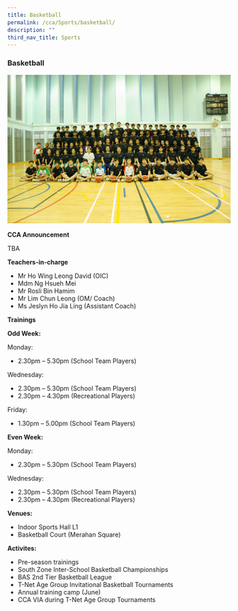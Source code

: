 ```yaml
---
title: Basketball
permalink: /cca/Sports/basketball/
description: ""
third_nav_title: Sports
---
```

### Basketball

<img src="/images/basketball%20team.jpg" style="width:60%,align:left">

**CCA Announcement**

TBA

**Teachers-in-charge**

*   Mr Ho Wing Leong David (OIC)
*   Mdm Ng Hsueh Mei
*   Mr Rosli Bin Hamim
*   Mr Lim Chun Leong (OM/ Coach)
*   Ms Jeslyn Ho Jia Ling (Assistant Coach)

**Trainings**

**Odd Week:**

Monday:

*   2.30pm – 5.30pm (School Team Players)

Wednesday:

*   2.30pm – 5.30pm (School Team Players)
*   2.30pm – 4.30pm (Recreational Players)

Friday:

*   1.30pm – 5.00pm (School Team Players)

**Even Week:**

Monday:

*   2.30pm – 5.30pm (School Team Players)

Wednesday:

*   2.30pm – 5.30pm (School Team Players)
*   2.30pm – 4.30pm (Recreational Players)

**Venues:**

*   Indoor Sports Hall L1
*   Basketball Court (Merahan Square)

**Activites:**

*   Pre-season trainings
*   South Zone Inter-School Basketball Championships
*   BAS 2nd Tier Basketball League
*   T-Net Age Group Invitational Basketball Tournaments
*   Annual training camp (June)
*   CCA VIA during T-Net Age Group Tournaments